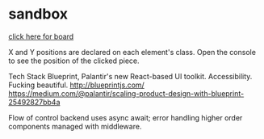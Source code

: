 # sandbox

[click here for board](https://jenjwong.github.io/sandbox/)

X and Y positions are declared on each element's class. Open the console to see the position of the clicked piece.





Tech Stack
Blueprint, Palantir's new React-based UI toolkit. Accessibility. Fucking beautiful.
http://blueprintjs.com/
https://medium.com/@palantir/scaling-product-design-with-blueprint-25492827bb4a

Flow of control backend uses async await; error handling higher order components managed with middleware.

